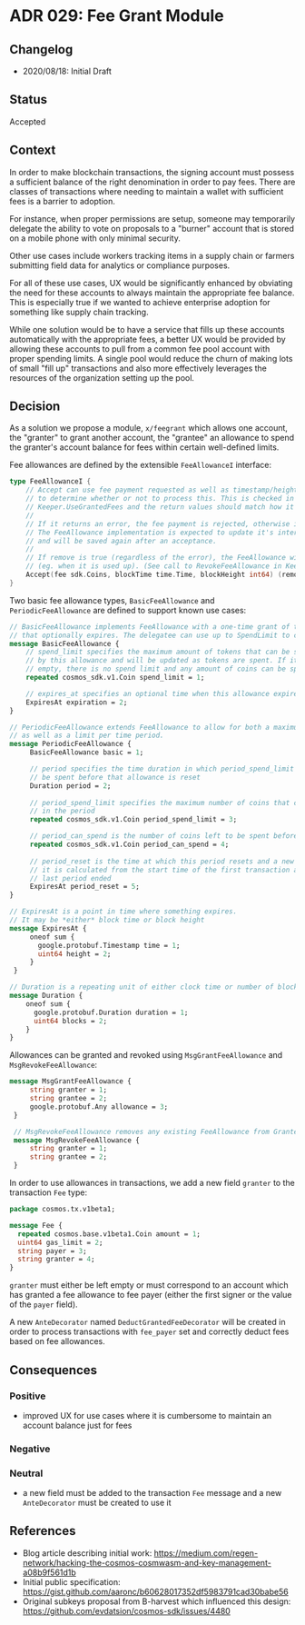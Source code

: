 # ADR 029: Fee Grant Module

## Changelog

- 2020/08/18: Initial Draft

## Status

Accepted

## Context

In order to make blockchain transactions, the signing account must possess a sufficient balance of the right denomination
in order to pay fees. There are classes of transactions where needing to maintain a wallet with sufficient fees is a
barrier to adoption.

For instance, when proper permissions are setup, someone may temporarily delegate the ability to vote on proposals to
a "burner" account that is stored on a mobile phone with only minimal security.

Other use cases include workers tracking items in a supply chain or farmers submitting field data for analytics
or compliance purposes.

For all of these use cases, UX would be significantly enhanced by obviating the need for these accounts to always
maintain the appropriate fee balance. This is especially true if we wanted to achieve enterprise adoption for something
like supply chain tracking.

While one solution would be to have a service that fills up these accounts automatically with the appropriate fees, a better UX
would be provided by allowing these accounts to pull from a common fee pool account with proper spending limits.
A single pool would reduce the churn of making lots of small "fill up" transactions and also more effectively leverages
the resources of the organization setting up the pool.

## Decision

As a solution we propose a module, `x/feegrant` which allows one account, the "granter" to grant another account, the "grantee"
an allowance to spend the granter's account balance for fees within certain well-defined limits.

Fee allowances are defined by the extensible `FeeAllowanceI` interface:

```go
type FeeAllowanceI {
    // Accept can use fee payment requested as well as timestamp/height of the current block
 	// to determine whether or not to process this. This is checked in
 	// Keeper.UseGrantedFees and the return values should match how it is handled there.
 	//
 	// If it returns an error, the fee payment is rejected, otherwise it is accepted.
 	// The FeeAllowance implementation is expected to update it's internal state
 	// and will be saved again after an acceptance.
 	//
 	// If remove is true (regardless of the error), the FeeAllowance will be deleted from storage
 	// (eg. when it is used up). (See call to RevokeFeeAllowance in Keeper.UseGrantedFees)
 	Accept(fee sdk.Coins, blockTime time.Time, blockHeight int64) (remove bool, err error)
}
```

Two basic fee allowance types, `BasicFeeAllowance` and `PeriodicFeeAllowance` are defined to support known use cases:

```proto
// BasicFeeAllowance implements FeeAllowance with a one-time grant of tokens
// that optionally expires. The delegatee can use up to SpendLimit to cover fees.
message BasicFeeAllowance {
	// spend_limit specifies the maximum amount of tokens that can be spent
	// by this allowance and will be updated as tokens are spent. If it is
	// empty, there is no spend limit and any amount of coins can be spent.
    repeated cosmos_sdk.v1.Coin spend_limit = 1;

    // expires_at specifies an optional time when this allowance expires
    ExpiresAt expiration = 2;
}

// PeriodicFeeAllowance extends FeeAllowance to allow for both a maximum cap,
// as well as a limit per time period.
message PeriodicFeeAllowance {
     BasicFeeAllowance basic = 1;

     // period specifies the time duration in which period_spend_limit coins can
     // be spent before that allowance is reset
     Duration period = 2;
 
     // period_spend_limit specifies the maximum number of coins that can be spent
     // in the period
     repeated cosmos_sdk.v1.Coin period_spend_limit = 3;

     // period_can_spend is the number of coins left to be spent before the period_reset time
     repeated cosmos_sdk.v1.Coin period_can_spend = 4;
 
     // period_reset is the time at which this period resets and a new one begins,
     // it is calculated from the start time of the first transaction after the
     // last period ended
     ExpiresAt period_reset = 5;
}

// ExpiresAt is a point in time where something expires.
// It may be *either* block time or block height
message ExpiresAt {
     oneof sum {
       google.protobuf.Timestamp time = 1;
       uint64 height = 2;
     }
 }

// Duration is a repeating unit of either clock time or number of blocks.
message Duration {
    oneof sum {
      google.protobuf.Duration duration = 1;
      uint64 blocks = 2;
    }
}

```

Allowances can be granted and revoked using `MsgGrantFeeAllowance` and `MsgRevokeFeeAllowance`:

```proto
message MsgGrantFeeAllowance {
     string granter = 1;
     string grantee = 2;
     google.protobuf.Any allowance = 3;
 }

 // MsgRevokeFeeAllowance removes any existing FeeAllowance from Granter to Grantee.
 message MsgRevokeFeeAllowance {
     string granter = 1;
     string grantee = 2;
 }
```

In order to use allowances in transactions, we add a new field `granter` to the transaction `Fee` type:
```proto
package cosmos.tx.v1beta1;

message Fee {
  repeated cosmos.base.v1beta1.Coin amount = 1;
  uint64 gas_limit = 2;
  string payer = 3;
  string granter = 4;
}
```

`granter` must either be left empty or must correspond to an account which has granted
a fee allowance to fee payer (either the first signer or the value of the `payer` field).

A new `AnteDecorator` named `DeductGrantedFeeDecorator` will be created in order to process transactions with `fee_payer`
set and correctly deduct fees based on fee allowances.

## Consequences

### Positive

- improved UX for use cases where it is cumbersome to maintain an account balance just for fees

### Negative

### Neutral

- a new field must be added to the transaction `Fee` message and a new `AnteDecorator` must be
created to use it

## References

- Blog article describing initial work: https://medium.com/regen-network/hacking-the-cosmos-cosmwasm-and-key-management-a08b9f561d1b
- Initial public specification: https://gist.github.com/aaronc/b60628017352df5983791cad30babe56
- Original subkeys proposal from B-harvest which influenced this design: https://github.com/evdatsion/cosmos-sdk/issues/4480
